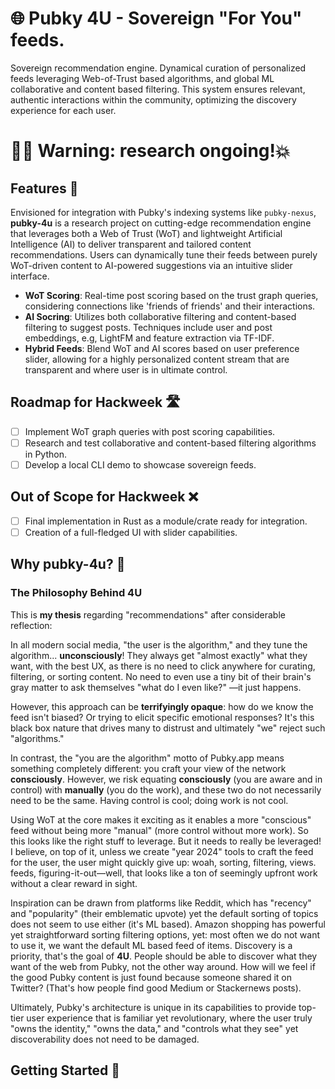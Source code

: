 # 🌐 Pubky 4U - Sovereign "For You" feeds.
Sovereign recommendation engine. Dynamical curation of personalized feeds leveraging Web-of-Trust based algorithms, and global ML collaborative and content based filtering. This system ensures relevant, authentic interactions within the community, optimizing the discovery experience for each user.

# 👨‍🔬 Warning: research ongoing!💥

## Features 🚀
Envisioned for integration with Pubky's indexing systems like `pubky-nexus`, **pubky-4u** is a research project on cutting-edge recommendation engine that leverages both a Web of Trust (WoT) and lightweight Artificial Intelligence (AI) to deliver transparent and tailored content recommendations. Users can dynamically tune their feeds between purely WoT-driven content to AI-powered suggestions via an intuitive slider interface.

- **WoT Scoring**: Real-time post scoring based on the trust graph queries, considering connections like 'friends of friends' and their interactions.
- **AI Socring**: Utilizes both collaborative filtering and content-based filtering to suggest posts. Techniques include user and post embeddings, e.g, LightFM and feature extraction via TF-IDF.
- **Hybrid Feeds**: Blend WoT and AI scores based on user preference slider, allowing for a highly personalized content stream that are transparent and where user is in ultimate control.

## Roadmap for Hackweek 🛣️
- [ ] Implement WoT graph queries with post scoring capabilities.
- [ ] Research and test collaborative and content-based filtering algorithms in Python.
- [ ] Develop a local CLI demo to showcase sovereign feeds.

## Out of Scope for Hackweek ❌
- [ ] Final implementation in Rust as a module/crate ready for integration.
- [ ] Creation of a full-fledged UI with slider capabilities.

## Why pubky-4u? 🤔
### The Philosophy Behind 4U

This is **my thesis** regarding "recommendations" after considerable reflection:

In all modern social media, "the user is the algorithm," and they tune the algorithm... **unconsciously**! They always get "almost exactly" what they want, with the best UX, as there is no need to click anywhere for curating, filtering, or sorting content. No need to even use a tiny bit of their brain's gray matter to ask themselves "what do I even like?" —it just happens.

However, this approach can be **terrifyingly opaque**: how do we know the feed isn't biased? Or trying to elicit specific emotional responses? It's this black box nature that drives many to distrust and ultimately "we" reject such "algorithms."

In contrast, the "you are the algorithm" motto of Pubky.app means something completely different: you craft your view of the network **consciously**. However, we risk equating **consciously** (you are aware and in control) with **manually** (you do the work), and these two do not necessarily need to be the same. Having control is cool; doing work is not cool. 

Using WoT at the core makes it exciting as it enables a more "conscious" feed without being more "manual" (more control without more work). So this looks like the right stuff to leverage. But it needs to really be leveraged! I believe, on top of it, unless we create "year 2024" tools to craft the feed for the user, the user might quickly give up: woah, sorting, filtering, views. feeds, figuring-it-out—well, that looks like a ton of seemingly upfront work without a clear reward in sight.

Inspiration can be drawn from platforms like Reddit, which has "recency" and "popularity" (their emblematic upvote) yet the default sorting of topics does not seem to use either (it's ML based). Amazon shopping has powerful yet straightforward sorting filtering options, yet: most often we do not want to use it, we want the default ML based feed of items. Discovery is a priority, that's the goal of **4U**. People should be able to discover what they want of the web from Pubky, not the other way around. How will we feel if the good Pubky content is just found because someone shared it on Twitter? (That's how people find good Medium or Stackernews posts).

Ultimately, Pubky's architecture is unique in its capabilities to provide top-tier user experience that is familiar yet revolutionary, where the user truly "owns the identity," "owns the data," and "controls what they see" yet discoverability does not need to be damaged.

## Getting Started 🏁
